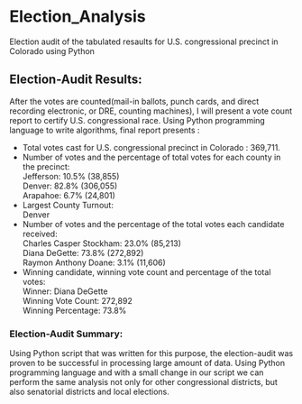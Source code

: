 # Election_Analysis
Election audit of the tabulated resaults for U.S. congressional precinct in Colorado using Python
## Election-Audit Results: 
After the votes are counted(mail-in ballots, punch cards, and direct recording electronic, or DRE, counting machines), I will present a vote count report to certify  U.S. congressional race. Using Python  programming language to write algorithms, final report presents :
* Total votes cast for  U.S. congressional precinct in Colorado : 369,711.
* Number of votes and the percentage of total votes for each county in the precinct:\
   Jefferson: 10.5% (38,855)\
   Denver: 82.8% (306,055)\
   Arapahoe: 6.7% (24,801)
* Largest County Turnout:\
   Denver
* Number of votes and the percentage of the total votes each candidate received:\
   Charles Casper Stockham: 23.0% (85,213)\
   Diana DeGette: 73.8% (272,892)\
   Raymon Anthony Doane: 3.1% (11,606)
* Winning candidate, winning vote count and percentage of the total votes:\
   Winner: Diana DeGette\
   Winning Vote Count: 272,892\
   Winning Percentage: 73.8%
 ### Election-Audit Summary:
Using Python script that was written for this purpose, the election-audit was proven to be successful in processing large amount of data. Using Python programming language and with a small change in our script we can perform the same analysis not only for  other congressional districts, but also senatorial districts and local elections.
 
   
